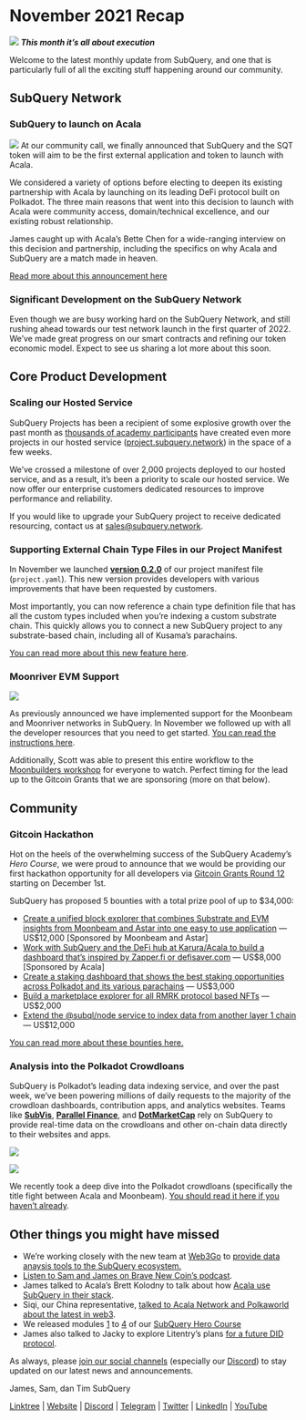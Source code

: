 # November 2021 Recap

![](https://miro.medium.com/max/1400/1*qzKzZnWY2ao3tiffwwugXQ.png) **_This month it’s all about execution_**

Welcome to the latest monthly update from SubQuery, and one that is particularly full of all the exciting stuff happening around our community.

## SubQuery Network

### SubQuery to launch on Acala

![](https://miro.medium.com/max/600/0*SJ1TWt1sGwUWqvuI.gif) At our community call, we finally announced that SubQuery and the SQT token will aim to be the first external application and token to launch with Acala.

We considered a variety of options before electing to deepen its existing partnership with Acala by launching on its leading DeFi protocol built on Polkadot. The three main reasons that went into this decision to launch with Acala were community access, domain/technical excellence, and our existing robust relationship.

James caught up with Acala’s Bette Chen for a wide-ranging interview on this decision and partnership, including the specifics on why Acala and SubQuery are a match made in heaven.

[Read more about this announcement here](https://blog.subquery.network/blogs/20211125-subquery-network-acala.html)

### Significant Development on the SubQuery Network

Even though we are busy working hard on the SubQuery Network, and still rushing ahead towards our test network launch in the first quarter of 2022. We’ve made great progress on our smart contracts and refining our token economic model. Expect to see us sharing a lot more about this soon.

## Core Product Development

### Scaling our Hosted Service

SubQuery Projects has been a recipient of some explosive growth over the past month as [thousands of academy participants](https://blog.subquery.network/blogs/20211018-subquery-launches-the-subquery-academy.html) have created even more projects in our hosted service ([project.subquery.network](https://project.subquery.network/)) in the space of a few weeks.

We’ve crossed a milestone of over 2,000 projects deployed to our hosted service, and as a result, it’s been a priority to scale our hosted service. We now offer our enterprise customers dedicated resources to improve performance and reliability.

If you would like to upgrade your SubQuery project to receive dedicated resourcing, contact us at [sales@subquery.network](mailto:sales@subquery.network).

### Supporting External Chain Type Files in our Project Manifest

In November we launched [**version 0.2.0**](https://doc.subquery.network/create/manifest/) of our project manifest file (`project.yaml`). This new version provides developers with various improvements that have been requested by customers.

Most importantly, you can now reference a chain type definition file that has all the custom types included when you’re indexing a custom substrate chain. This quickly allows you to connect a new SubQuery project to any substrate-based chain, including all of Kusama’s parachains.

[You can read more about this new feature here](https://blog.subquery.network/blogs/20211105-november-technical-update.html#support-for-external-chain-type-files-in-project-manifest).

### Moonriver EVM Support

![](https://miro.medium.com/max/600/0*B27QVtvcR6nXA9ff.gif)

As previously announced we have implemented support for the Moonbeam and Moonriver networks in SubQuery. In November we followed up with all the developer resources that you need to get started. [You can read the instructions here](https://blog.subquery.network/blogs/20211105-november-technical-update.html#moonbeam-evm-support).

Additionally, Scott was able to present this entire workflow to the [Moonbuilders workshop](https://www.crowdcast.io/e/moonbuilders-ws/10) for everyone to watch. Perfect timing for the lead up to the Gitcoin Grants that we are sponsoring (more on that below).

## Community

### Gitcoin Hackathon

Hot on the heels of the overwhelming success of the SubQuery Academy’s _Hero Course_, we were proud to announce that we would be providing our first hackathon opportunity for all developers via [Gitcoin Grants Round 12](https://gitcoin.co/hackathon/gr12/?org=subquery) starting on December 1st.

SubQuery has proposed 5 bounties with a total prize pool of up to $34,000:

- [Create a unified block explorer that combines Substrate and EVM insights from Moonbeam and Astar into one easy to use application](https://gitcoin.co/issue/subquery/grants/1) — US$12,000 [Sponsored by Moonbeam and Astar]
- [Work with SubQuery and the DeFi hub at Karura/Acala to build a dashboard that’s inspired by Zapper.fi or defisaver.com](https://gitcoin.co/issue/subquery/grants/2) — US$8,000 [Sponsored by Acala]
- [Create a staking dashboard that shows the best staking opportunities across Polkadot and its various parachains](https://gitcoin.co/issue/subquery/grants/3) — US$3,000
- [Build a marketplace explorer for all RMRK protocol based NFTs](https://gitcoin.co/issue/subquery/grants/4) — US$2,000
- [Extend the @subql/node service to index data from another layer 1 chain](https://gitcoin.co/issue/subquery/grants/5) — US$12,000

[You can read more about these bounties here.](https://blog.subquery.network/blogs/20211120-gitcoin12-hackathon.html)

### Analysis into the Polkadot Crowdloans

SubQuery is Polkadot’s leading data indexing service, and over the past week, we’ve been powering millions of daily requests to the majority of the crowdloan dashboards, contribution apps, and analytics websites. Teams like [**SubVis**](https://www.subvis.io/), [**Parallel Finance**](https://parallel.fi/), and [**DotMarketCap**](https://dotmarketcap.com/) rely on SubQuery to provide real-time data on the crowdloans and other on-chain data directly to their websites and apps.

![](https://miro.medium.com/max/60/0*HfsoOwpat76ip6Jg?q=20)

![](https://miro.medium.com/max/700/0*HfsoOwpat76ip6Jg)

We recently took a deep dive into the Polkadot crowdloans (specifically the title fight between Acala and Moonbeam). [You should read it here if you haven’t already](https://blog.subquery.network/blogs/20211124-polkadot-crowdloans.html).

## Other things you might have missed

- We’re working closely with the new team at [Web3Go](https://www.web3go.xyz/) to [provide data anaysis tools to the SubQuery ecosystem.](https://blog.subquery.network/customer_announcements/20211110-web3go.html)
- [Listen to Sam and James on Brave New Coin’s podcast](https://bravenewcoin.com/insights/podcasts/subquery-connecting-the-dots-on-polkadot).
- James talked to Acala’s Brett Kolodny to talk about how [Acala use SubQuery in their stack](https://www.youtube.com/watch?v=Wbxwj8K67Lw).
- Siqi, our China representative, [talked to Acala Network and Polkaworld about the latest in web3](https://www.huoxing24.com/live/24313016).
- We released modules [1](https://doc.subquery.network/academy/herocourse/module1/) to [4](https://doc.subquery.network/academy/herocourse/module4/) of our [SubQuery Hero Course](https://blog.subquery.network/blogs/20211018-subquery-launches-the-subquery-academy.html)
- James also talked to Jacky to explore Litentry’s plans [for a future DID protocol](https://www.youtube.com/watch?v=Rqlpo9QIVyk).

As always, please [join our social channels](https://linktr.ee/subquerynetwork) (especially our [Discord](https://discord.com/invite/subquery)) to stay updated on our latest news and announcements.

James, Sam, dan Tim SubQuery

[Linktree](https://linktr.ee/subquerynetwork) | [Website](https://subquery.network/) | [Discord](https://discord.com/invite/78zg8aBSMG) | [Telegram](https://t.me/subquerynetwork) | [Twitter](https://twitter.com/subquerynetwork) | [LinkedIn](https://www.linkedin.com/company/subquery) | [YouTube](https://www.youtube.com/channel/UCi1a6NUUjegcLHDFLr7CqLw)
